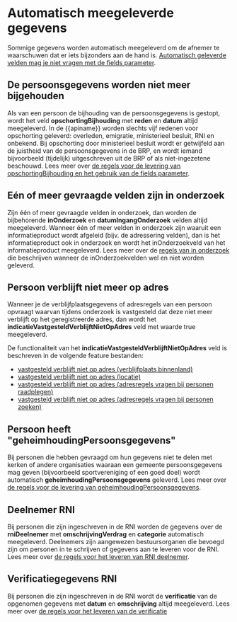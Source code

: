# Automatisch meegeleverde gegevens

Sommige gegevens worden automatisch meegeleverd om de afnemer te waarschuwen dat er iets bijzonders aan de hand is. [Automatisch geleverde velden mag je niet vragen met de fields parameter](/personen/features/opschorting-bijhouding/fields).

## De persoonsgegevens worden niet meer bijgehouden 

Als van een persoon de bijhouding van de persoonsgegevens is gestopt, wordt het veld **opschortingBijhouding** met **reden** en **datum** altijd meegeleverd. In de {{apiname}} worden slechts vijf redenen voor opschorting geleverd: overleden, emigratie, ministerieel besluit, RNI en onbekend. Bij opschorting door ministerieel besluit wordt er getwijfeld aan de juistheid van de persoonsgegevens in de BRP, en 
wordt iemand bijvoorbeeld (tijdelijk) uitgeschreven uit de BRP of als niet-ingezetene beschouwd. Lees meer over [de regels voor de levering van opschortingBijhouding en het gebruik van de fields parameter](/personen/features/opschorting-bijhouding/fields).



## Eén of meer gevraagde velden zijn in onderzoek

Zijn één of meer gevraagde velden in onderzoek, dan worden de bijbehorende **inOnderzoek** en **datumIngangOnderzoek** velden altijd meegeleverd.
Wanneer één of meer velden in onderzoek zijn waaruit een informatieproduct wordt afgeleid (bijv. de adressering velden), dan is het informatieproduct ook in onderzoek en wordt het inOnderzoekveld van het informatieproduct meegeleverd.
Lees meer over de [regels van in onderzoek](/personen/features/in-onderzoek) die beschrijven wanneer de inOnderzoekvelden wel en niet worden geleverd.

## Persoon verblijft niet meer op adres

Wanneer je de verblijfplaatsgegevens of adresregels van een persoon opvraagt waarvan tijdens onderzoek is vastgesteld dat deze niet meer verblijft op het geregistreerde adres, dan wordt het **indicatieVastgesteldVerblijftNietOpAdres** veld met waarde true meegeleverd.

De functionaliteit van het **indicatieVastgesteldVerblijftNietOpAdres** veld is beschreven in de volgende feature bestanden:
- [vastgesteld verblijft niet op adres (verblijfplaats binnenland)](/personen/features/verblijfplaats/adres/vastgesteld-verblijft-niet-op-adres)
- [vastgesteld verblijft niet op adres (locatie)](/personen/features/verblijfplaats/locatie/vastgesteld-verblijft-niet-op-adres)
- [vastgesteld verblijft niet op adres (adresregels vragen bij personen raadplegen)](/personen/features/adressering/adresregels/vastgesteld-verblijft-niet-op-adres)
- [vastgesteld verblijft niet op adres (adresregels vragen bij personen zoeken)](/personen/features/beperkt/adressering/adresregels/vastgesteld-verblijft-niet-op-adres)

## Persoon heeft "geheimhoudingPersoonsgegevens" 

Bij personen die hebben gevraagd om hun gegevens niet te delen met kerken of andere organisaties waaraan een gemeente persoonsgegevens mag geven (bijvoorbeeld sportvereniging of een goed doel) wordt automatisch **geheimhoudingPersoonsgegevens** geleverd. Lees meer over [de regels voor de levering van geheimhoudingPersoonsgegevens](/personen/features/geheimhouding).

## Deelnemer RNI
Bij personen die zijn ingeschreven in de RNI worden de gegevens over de **rniDeelnemer** met **omschrijvingVerdrag** en **categorie** automatisch meegeleverd. Deelnemers zijn aangewezen bestuursorganen die bevoegd zijn om personen in te schrijven of gegevens aan te leveren voor de RNI. Lees meer over [de regels voor het leveren van RNI deelnemer](/personen/features/rni).

## Verificatiegegevens RNI
Bij personen die zijn ingeschreven in de RNI wordt de **verificatie** van de opgenomen gegevens met **datum** en **omschrijving** altijd meegeleverd. Lees meer over [de regels voor het leveren van de verificatie](/personen/features/verificatie/fields)
